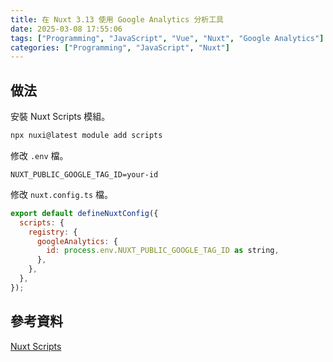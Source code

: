 ```yaml
---
title: 在 Nuxt 3.13 使用 Google Analytics 分析工具
date: 2025-03-08 17:55:06
tags: ["Programming", "JavaScript", "Vue", "Nuxt", "Google Analytics"]
categories: ["Programming", "JavaScript", "Nuxt"]
---
```



## 做法

安裝 Nuxt Scripts 模組。

```bash
npx nuxi@latest module add scripts
```

修改 `.env` 檔。

```env
NUXT_PUBLIC_GOOGLE_TAG_ID=your-id
```

修改 `nuxt.config.ts` 檔。

```js
export default defineNuxtConfig({
  scripts: {
    registry: {
      googleAnalytics: {
        id: process.env.NUXT_PUBLIC_GOOGLE_TAG_ID as string,
      },
    },
  },
});
```

## 參考資料

[Nuxt Scripts](https://scripts.nuxt.com/scripts/tracking/google-tag-manager)
